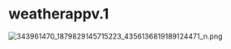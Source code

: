 ﻿# weatherappv.1
 
<img src="https://imgz.io/images/2023/04/28/343961470_1879829145715223_4356136819189124471_n.png" alt="343961470_1879829145715223_4356136819189124471_n.png" border="0" />
